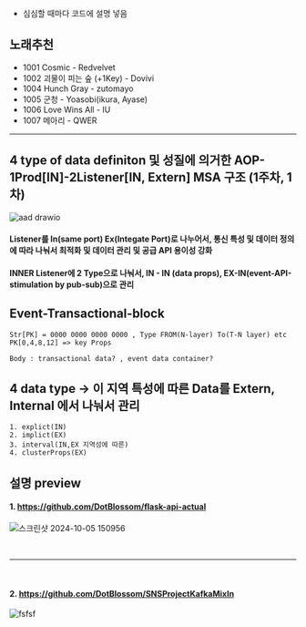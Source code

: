
- 심심할 때마다 코드에 설명 넣음


## 노래추천
- 1001 Cosmic - Redvelvet
- 1002 괴물이 피는 숲 (+1Key) - Dovivi
- 1004 Hunch Gray - zutomayo
- 1005 군청 - Yoasobi(ikura, Ayase)
- 1006 Love Wins All - IU
- 1007 메아리 - QWER


<hr/>



## 4 type of data definiton 및 성질에 의거한 AOP-1Prod[IN]-2Listener[IN, Extern] MSA 구조 (1주차, 1차)
![aad drawio](https://github.com/user-attachments/assets/4111cf42-ff41-4fb3-b844-ef141f9db5b6)


#### Listener를 In(same port) Ex(Integate Port)로 나누어서, 통신 특성 및 데이터 정의에 따라 나눠서 최적화 및 데이터 관리 및 공급 API 용이성 강화
#### INNER Listener에 2 Type으로 나눠서, IN - IN (data props), EX-IN(event-API-stimulation by pub-sub)으로 관리



## Event-Transactional-block
    Str[PK] = 0000 0000 0000 0000 , Type FROM(N-layer) To(T-N layer) etc
    PK[0,4,8,12] => key Props
    
    Body : transactional data? , event data container?


## 4 data type -> 이 지역 특성에 따른 Data를 Extern, Internal 에서 나눠서 관리
    1. explict(IN)
    2. implict(EX)
    3. interval(IN,EX 지역성에 따른)
    4. clusterProps(EX)


## 설명 preview

#### 1. https://github.com/DotBlossom/flask-api-actual

![스크린샷 2024-10-05 150956](https://github.com/user-attachments/assets/b4ea7299-327a-41d1-83b7-39370220275f)

<br/> 
<hr/>
<br/>

#### 2. https://github.com/DotBlossom/SNSProjectKafkaMixIn

![fsfsf](https://github.com/user-attachments/assets/824eb59a-970d-4692-a90c-8e920605a690)


